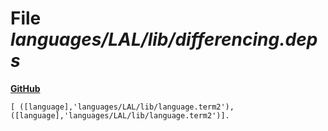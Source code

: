 # File _languages/LAL/lib/differencing.deps_
**[GitHub](https://github.com/softlang/yas/blob/master/languages/LAL/lib/differencing.deps)**
```
[ ([language],'languages/LAL/lib/language.term2'), ([language],'languages/LAL/lib/language.term2')].
```
